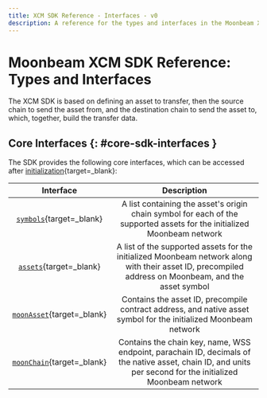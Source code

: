 ```yaml
---
title: XCM SDK Reference - Interfaces - v0
description: A reference for the types and interfaces in the Moonbeam XCM SDK that can be used to send XCM transfers between chains within the Polkadot/Kusama ecosystems.
---
```


# Moonbeam XCM SDK Reference: Types and Interfaces

The XCM SDK is based on defining an asset to transfer, then the source chain to send the asset from, and the destination chain to send the asset to, which, together, build the transfer data.

## Core Interfaces {: #core-sdk-interfaces }

The SDK provides the following core interfaces, which can be accessed after [initialization](../example-usage.md#initializing){target=\_blank}:

|                              Interface                               |                                                                         Description                                                                         |
| :------------------------------------------------------------------: | :---------------------------------------------------------------------------------------------------------------------------------------------------------: |
|      [`symbols`](../example-usage.md/#symbols){target=\_blank}       |                   A list containing the asset's origin chain symbol for each of the supported assets for the initialized Moonbeam network                   |
|        [`assets`](../example-usage.md#assets){target=\_blank}        |    A list of the supported assets for the initialized Moonbeam network along with their asset ID, precompiled address on Moonbeam, and the asset symbol     |
|   [`moonAsset`](../example-usage.md#native-assets){target=\_blank}   |                      Contains the asset ID, precompile contract address, and native asset symbol for the initialized Moonbeam network                       |
| [`moonChain`](../example-usage.md#native-chain-data){target=\_blank} | Contains the chain key, name, WSS endpoint, parachain ID, decimals of the native asset, chain ID, and units per second for the initialized Moonbeam network |

